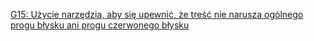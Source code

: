 [G15: Użycie narzędzia, aby się upewnić, że treść nie narusza ogólnego progu błysku ani progu czerwonego błysku](https://www.w3.org/WAI/WCAG22/Techniques/general/G15)
